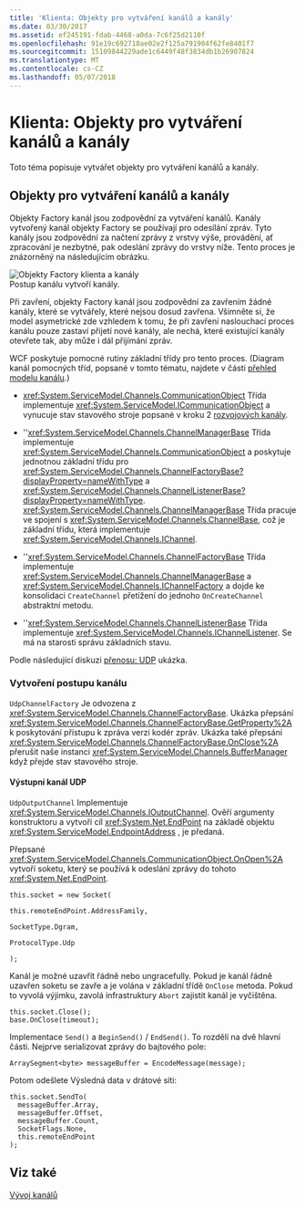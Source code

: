 ```yaml
---
title: 'Klienta: Objekty pro vytváření kanálů a kanály'
ms.date: 03/30/2017
ms.assetid: ef245191-fdab-4468-a0da-7c6f25d2110f
ms.openlocfilehash: 91e19c692718ae02e2f125a791904f62fe8401f7
ms.sourcegitcommit: 15109844229ade1c6449f48f3834db1b26907824
ms.translationtype: MT
ms.contentlocale: cs-CZ
ms.lasthandoff: 05/07/2018
---
```

# <a name="client-channel-factories-and-channels"></a>Klienta: Objekty pro vytváření kanálů a kanály
Toto téma popisuje vytvářet objekty pro vytváření kanálů a kanály.  
  
## <a name="channel-factories-and-channels"></a>Objekty pro vytváření kanálů a kanály  
 Objekty Factory kanál jsou zodpovědní za vytváření kanálů. Kanály vytvořený kanál objekty Factory se používají pro odesílání zpráv. Tyto kanály jsou zodpovědní za načtení zprávy z vrstvy výše, provádění, ať zpracování je nezbytné, pak odeslání zprávy do vrstvy níže. Tento proces je znázorněný na následujícím obrázku.  
  
 ![Objekty Factory klienta a kanály](../../../../docs/framework/wcf/extending/media/wcfc-wcfchannelsigure2highlevelfactgoriesc.gif "wcfc_WCFChannelsigure2HIghLevelFactgoriesc")  
Postup kanálu vytvoří kanály.  
  
 Při zavření, objekty Factory kanál jsou zodpovědní za zavřením žádné kanály, které se vytvářely, které nejsou dosud zavřena. Všimněte si, že model asymetrické zde vzhledem k tomu, že při zavření naslouchací proces kanálu pouze zastaví přijetí nové kanály, ale nechá, které existující kanály otevřete tak, aby může i dál přijímání zpráv.  
  
 WCF poskytuje pomocné rutiny základní třídy pro tento proces. (Diagram kanál pomocných tříd, popsané v tomto tématu, najdete v části [přehled modelu kanálu](../../../../docs/framework/wcf/extending/channel-model-overview.md).)  
  
-   <xref:System.ServiceModel.Channels.CommunicationObject> Třída implementuje <xref:System.ServiceModel.ICommunicationObject> a vynucuje stav stavového stroje popsané v kroku 2 [rozvojových kanály](../../../../docs/framework/wcf/extending/developing-channels.md).  
  
-   ''<xref:System.ServiceModel.Channels.ChannelManagerBase> Třída implementuje <xref:System.ServiceModel.Channels.CommunicationObject> a poskytuje jednotnou základní třídu pro <xref:System.ServiceModel.Channels.ChannelFactoryBase?displayProperty=nameWithType> a <xref:System.ServiceModel.Channels.ChannelListenerBase?displayProperty=nameWithType>. <xref:System.ServiceModel.Channels.ChannelManagerBase> Třída pracuje ve spojení s <xref:System.ServiceModel.Channels.ChannelBase>, což je základní třídu, která implementuje <xref:System.ServiceModel.Channels.IChannel>.  
  
-   ''<xref:System.ServiceModel.Channels.ChannelFactoryBase> Třída implementuje <xref:System.ServiceModel.Channels.ChannelManagerBase> a <xref:System.ServiceModel.Channels.IChannelFactory> a dojde ke konsolidaci `CreateChannel` přetížení do jednoho `OnCreateChannel` abstraktní metodu.  
  
-   ''<xref:System.ServiceModel.Channels.ChannelListenerBase> Třída implementuje <xref:System.ServiceModel.Channels.IChannelListener>. Se má na starosti správu základních stavu.  
  
 Podle následující diskuzi [přenosu: UDP](../../../../docs/framework/wcf/samples/transport-udp.md) ukázka.  
  
### <a name="creating-a-channel-factory"></a>Vytvoření postupu kanálu  
 `UdpChannelFactory` Je odvozena z <xref:System.ServiceModel.Channels.ChannelFactoryBase>. Ukázka přepsání <xref:System.ServiceModel.Channels.ChannelFactoryBase.GetProperty%2A> k poskytování přístupu k zpráva verzi kodér zpráv. Ukázka také přepsání <xref:System.ServiceModel.Channels.ChannelFactoryBase.OnClose%2A> přerušit naše instanci <xref:System.ServiceModel.Channels.BufferManager> když přejde stav stavového stroje.  
  
#### <a name="the-udp-output-channel"></a>Výstupní kanál UDP  
 `UdpOutputChannel` Implementuje <xref:System.ServiceModel.Channels.IOutputChannel>. Ověří argumenty konstruktoru a vytvoří cíl <xref:System.Net.EndPoint> na základě objektu <xref:System.ServiceModel.EndpointAddress> , je předaná.  
  
 Přepsané <xref:System.ServiceModel.Channels.CommunicationObject.OnOpen%2A> vytvoří soketu, který se používá k odeslání zprávy do tohoto <xref:System.Net.EndPoint>.  
  
 `this.socket = new Socket(`  
  
 `this.remoteEndPoint.AddressFamily,`  
  
 `SocketType.Dgram,`  
  
 `ProtocolType.Udp`  
  
 `);`  
  
 Kanál je možné uzavřít řádně nebo ungracefully. Pokud je kanál řádně uzavřen soketu se zavře a je volána v základní třídě `OnClose` metoda. Pokud to vyvolá výjimku, zavolá infrastruktury `Abort` zajistit kanál je vyčištěna.  
  
```  
this.socket.Close();  
base.OnClose(timeout);  
```  
  
 Implementace `Send()` a `BeginSend()` / `EndSend()`. To rozdělí na dvě hlavní části. Nejprve serializovat zprávy do bajtového pole:  
  
```  
ArraySegment<byte> messageBuffer = EncodeMessage(message);  
```  
  
 Potom odešlete Výsledná data v drátové síti:  
  
```  
this.socket.SendTo(  
  messageBuffer.Array,   
  messageBuffer.Offset,   
  messageBuffer.Count,   
  SocketFlags.None,   
  this.remoteEndPoint  
);  
```  
  
## <a name="see-also"></a>Viz také  
 [Vývoj kanálů](../../../../docs/framework/wcf/extending/developing-channels.md)
